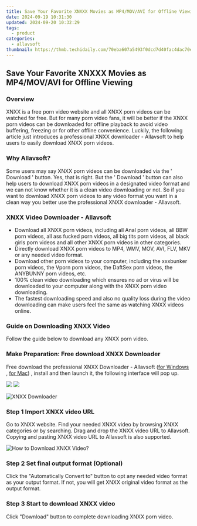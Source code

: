 ```yaml
---
title: Save Your Favorite XNXXX Movies as MP4/MOV/AVI for Offline Viewing
date: 2024-09-19 10:31:30
updated: 2024-09-20 10:32:29
tags:
  - product
categories:
  - allavsoft
thumbnail: https://thmb.techidaily.com/70eba607a5493f0dcd7d40fac4dac70e28238f9a9f5e87c656a3b61e25281e1d.jpg
---
```


## Save Your Favorite XNXXX Movies as MP4/MOV/AVI for Offline Viewing

### Overview

XNXX is a free porn video website and all XNXX porn videos can be watched for free. But for many porn video fans, it will be better if the XNXX porn videos can be downloaded for offline playback to avoid video buffering, freezing or for other offline convenience. Luckily, the following article just introduces a professional XNXX downloader - Allavsoft to help users to easily download XNXX porn videos.

### Why Allavsoft?

Some users may say XNXX porn videos can be downloaded via the ' Download ' button. Yes, that is right. But the ' Download ' button can also help users to download XNXX porn videos in a designated video format and we can not know whether it is a clean video downloading or not. So if you want to download XNXX porn videos to any video format you want in a clean way you better use the professional XNXX downloader - Allavsoft.

### XNXX Video Downloader - Allavsoft

* Download all XNXX porn videos, including all Anal porn videos, all BBW porn videos, all ass fucked porn videos, all big tits porn videos, all black girls porn videos and all other XNXX porn videos in other categories.
* Directly download XNXX porn videos to MP4, WMV, MOV, AVI, FLV, MKV or any needed video format.
* Download other porn videos to your computer, including the xxxbunker porn videos, the Vporn porn videos, the DaftSex porn videos, the ANYBUNNY porn videos, etc.
* 100% clean video downloading which ensures no ad or virus will be downloaded to your computer along with the XNXX porn video downloading.
* The fastest downloading speed and also no quality loss during the video downloading can make users feel the same as watching XNXX videos online.

### Guide on Downloading XNXX Video

Follow the guide below to download any XNXX porn video.

### Make Preparation: Free download XNXX Downloader

Free download the professional XNXX Downloader - Allavsoft ([for Windows](https://tools.techidaily.com/allavsoft/products/) , [for Mac](https://tools.techidaily.com/allavsoft/products/)) , install and then launch it, the following interface will pop up.

[![](https://www.allavsoft.com/how-to/../images/how-to/free-download-win.jpg)](https://tools.techidaily.com/allavsoft/products/) [![](https://www.allavsoft.com/how-to/../images/how-to/free-download-mac.jpg)](https://tools.techidaily.com/allavsoft/products/)

![XNXX Downloader](https://www.allavsoft.com/how-to/../images/allavsoft/screen-shot-600.jpg)

### Step 1 Import XNXX video URL

Go to XNXX website. Find your needed XNXX video by browsing XNXX categories or by searching. Drag and drop the XNXX video URL to Allavsoft. Copying and pasting XNXX video URL to Allavsoft is also supported.

![How to Download XNXX Video?](https://www.allavsoft.com/how-to/../images/how-to/download-rtmp-video/download-rtmp-video.jpg)

### Step 2 Set final output format (Optional)

Click the "Automatically Convert to" button to opt any needed video format as your output format. If not, you will get XNXX original video format as the output format.

### Step 3 Start to download XNXX video

Click "Download" button to complete downloading XNXX porn video.

<ins class="adsbygoogle"
     style="display:block"
     data-ad-format="autorelaxed"
     data-ad-client="ca-pub-7571918770474297"
     data-ad-slot="1223367746"></ins>



<ins class="adsbygoogle"
     style="display:block"
     data-ad-client="ca-pub-7571918770474297"
     data-ad-slot="8358498916"
     data-ad-format="auto"
     data-full-width-responsive="true"></ins>
